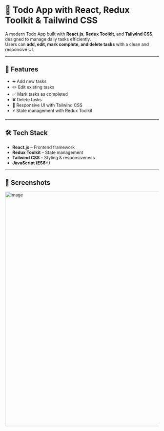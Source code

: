 # 📝 Todo App with React, Redux Toolkit & Tailwind CSS

A modern Todo App built with **React.js**, **Redux Toolkit**, and **Tailwind CSS**, designed to manage daily tasks efficiently.  
Users can **add, edit, mark complete, and delete tasks** with a clean and responsive UI.

---

## 🚀 Features
- ➕ Add new tasks  
- ✏️ Edit existing tasks  
- ✅ Mark tasks as completed  
- ❌ Delete tasks  
- 📱 Responsive UI with Tailwind CSS  
- ⚡ State management with Redux Toolkit  

---

## 🛠️ Tech Stack
- **React.js** – Frontend framework  
- **Redux Toolkit** – State management  
- **Tailwind CSS** – Styling & responsiveness  
- **JavaScript (ES6+)**  

---

## 📸 Screenshots
<img width="1366" height="768" alt="image" src="https://github.com/user-attachments/assets/c9895268-dac9-4b12-8d76-ac0229e70921" />

